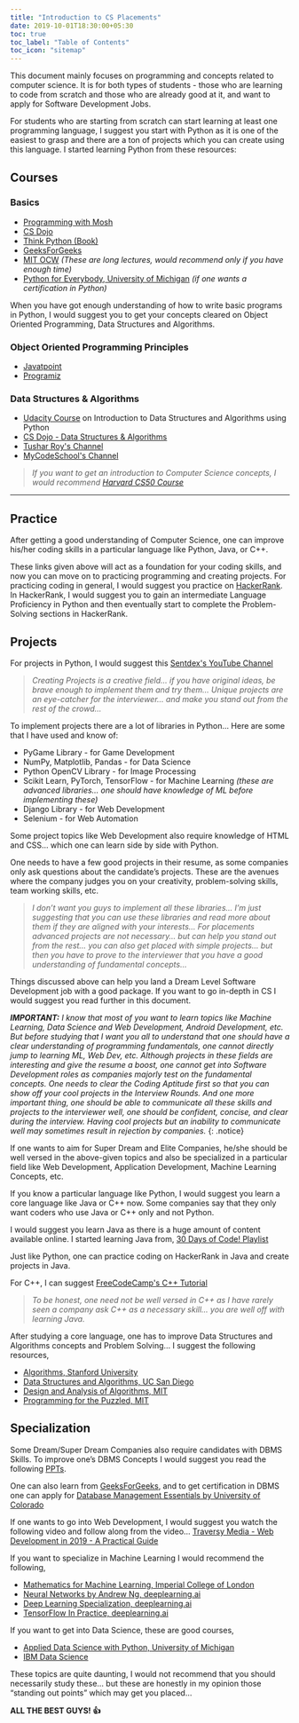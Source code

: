 ```yaml
---
title: "Introduction to CS Placements"
date: 2019-10-01T18:30:00+05:30
toc: true
toc_label: "Table of Contents"
toc_icon: "sitemap"
---
```


This document mainly focuses on programming and concepts related to computer science. It is for both types of students - those who are learning to code from scratch and  those who are already good at it, and want to apply for Software Development Jobs.

For students who are starting from scratch can start learning at least one programming language, I suggest you start with Python as it is one of the easiest to grasp and there are a ton of projects which you can create using this language. I started learning Python from these resources:

## Courses
### Basics
- [Programming with Mosh](https://youtu.be/_uQrJ0TkZlc)
- [CS Dojo](https://www.youtube.com/playlist?list=PLBZBJbE_rGRWeh5mIBhD-hhDwSEDxogDg)
- [Think Python (Book)](http://greenteapress.com/thinkpython/thinkpython.pdf)
- [GeeksForGeeks](https://www.geeksforgeeks.org/python-programming-language/)
- [MIT OCW](https://www.youtube.com/playlist?list=PLUl4u3cNGP63WbdFxL8giv4yhgdMGaZNA)
    *(These are long lectures, would recommend only if you have enough time)*
- [Python for Everybody, University of Michigan](https://www.coursera.org/specializations/python)
    *(if one wants a certification in Python)*

When you have got enough understanding of how to write basic programs in Python, I would suggest you to get your concepts cleared on Object Oriented Programming, Data Structures and Algorithms.

### Object Oriented Programming Principles
- [Javatpoint](https://www.javatpoint.com/python-oops-concepts)
- [Programiz](https://www.programiz.com/python-programming/object-oriented-programming)

### Data Structures & Algorithms
- [Udacity Course](https://www.udacity.com/course/data-structures-and-algorithms-in-python--ud513) on Introduction to Data Structures and Algorithms using Python
- [CS Dojo - Data Structures & Algorithms](https://www.youtube.com/playlist?list=PLBZBJbE_rGRV8D7XZ08LK6z-4zPoWzu5H)
- [Tushar Roy's Channel](https://www.youtube.com/@tusharroy2525/playlists)
- [MyCodeSchool's Channel](https://www.youtube.com/user/mycodeschool/playlists)

> *If you want to get an introduction to Computer Science concepts, I would recommend [Harvard CS50 Course](https://www.youtube.com/playlist?list=PLWKjhJtqVAbmGw5fN5BQlwuug-8bDmabi)*

---

## Practice

After getting a good understanding of Computer Science, one can improve his/her coding skills in a particular language like Python, Java, or C++.

These links given above will act as a foundation for your coding skills, and now you can move on to practicing programming and creating projects. For practicing coding in general, I would suggest you practice on [HackerRank](https://www.hackerrank.com/dashboard). In HackerRank, I would suggest you to gain an intermediate Language Proficiency in Python and then eventually start to complete the Problem-Solving sections in HackerRank.

## Projects

For projects in Python, I would suggest this [Sentdex's YouTube Channel](https://www.youtube.com/channel/UCfzlCWGWYyIQ0aLC5w48gBQ)

> *Creating Projects is a creative field... if you have original ideas, be brave enough to implement them and try them… Unique projects are an eye-catcher for the interviewer… and make you stand out from the rest of the crowd…*

To implement projects there are a lot of libraries in Python… Here are some that I have used and know of:
- PyGame Library - for Game Development
- NumPy, Matplotlib, Pandas - for Data Science
- Python OpenCV Library - for Image Processing
- Scikit Learn, PyTorch, TensorFlow - for Machine Learning *(these are advanced libraries… one should have knowledge of ML before implementing these)*
- Django Library - for Web Development
- Selenium - for Web Automation

Some project topics like Web Development also require knowledge of HTML and CSS… which one can learn side by side with Python. 

One needs to have a few good projects in their resume, as some companies only ask questions about the candidate’s projects. These are the avenues where the company judges you on your creativity, problem-solving skills, team working skills, etc.

> *I don’t want you guys to implement all these libraries… I’m just suggesting that you can use these libraries and read more about them if they are aligned with your interests… For placements advanced projects are not necessary… but can help you stand out from the rest… you can also get placed with simple projects… but then you have to prove to the interviewer that you have a good understanding of fundamental concepts…*

Things discussed above can help you land a Dream Level Software Development job with a good package. If you want to go in-depth in CS I would suggest you read further in this document.

***IMPORTANT:** I know that most of you want to learn topics like Machine Learning, Data Science and Web Development, Android Development, etc. But before studying that I want you all to understand that one should have a clear understanding of programming fundamentals, one cannot directly jump to learning ML, Web Dev, etc. Although projects in these fields are interesting and give the resume a boost, one cannot get into Software Development roles as companies majorly test on the fundamental concepts. One needs to clear the Coding Aptitude first so that you can show off your cool projects in the Interview Rounds. And one more important thing, one should be able to communicate all these skills and projects to the interviewer well, one should be confident, concise, and clear during the interview. Having cool projects but an inability to communicate well may sometimes result in rejection by companies.*
{: .notice}

If one wants to aim for Super Dream and Elite Companies, he/she should be well versed in the above-given topics and also be specialized in a particular field like Web Development, Application Development, Machine Learning Concepts, etc.

If you know a particular language like Python, I would suggest you learn a core language like Java or C++ now. Some companies say that they only want coders who use Java or C++ only and not Python. 

I would suggest you learn Java as there is a huge amount of content available online. I started learning Java from, [30 Days of Code! Playlist](https://www.youtube.com/playlist?list=PLcLMSci1ZoPs6jV0O3LBJwChjRon3lE1F)

Just like Python, one can practice coding on HackerRank in Java and create projects in Java.

For C++, I can suggest [FreeCodeCamp's C++ Tutorial](https://youtu.be/vLnPwxZdW4Y)

> *To be honest, one need not be well versed in C++ as I have rarely seen a company ask C++ as a necessary skill… you are well off with learning Java.*

After studying a core language, one has to improve Data Structures and Algorithms concepts and Problem Solving… I suggest the following resources,
- [Algorithms, Stanford University](https://www.coursera.org/specializations/algorithms)
- [Data Structures and Algorithms, UC San Diego](https://www.coursera.org/specializations/data-structures-algorithms)
- [Design and Analysis of Algorithms, MIT](https://www.youtube.com/playlist?list=PLUl4u3cNGP6317WaSNfmCvGym2ucw3oGp)
- [Programming for the Puzzled, MIT](https://www.youtube.com/playlist?list=PLUl4u3cNGP62QumaaZtCCjkID-NgqrleA)

## Specialization

Some Dream/Super Dream Companies also require candidates with DBMS Skills. To improve one’s DBMS Concepts I would suggest you read the following [PPTs](https://www.db-book.com/db6/slide-dir/index.html).

One can also learn from [GeeksForGeeks](https://www.geeksforgeeks.org/dbms/), and to get certification in DBMS one can apply for [Database Management Essentials by University of Colorado](https://www.coursera.org/learn/database-management)

If one wants to go into Web Development, I would suggest you watch the following video and follow along from the video… [Traversy Media - Web Development in 2019 - A Practical Guide](https://www.youtube.com/watch?v=UnTQVlqmDQ0)

If you want to specialize in Machine Learning I would recommend the following,
- [Mathematics for Machine Learning, Imperial College of London](https://www.coursera.org/specializations/mathematics-machine-learning)
- [Neural Networks by Andrew Ng, deeplearning.ai](https://www.coursera.org/learn/neural-networks-deep-learning?)
- [Deep Learning Specialization, deeplearning.ai](https://www.coursera.org/specializations/deep-learning)
- [TensorFlow In Practice, deeplearning.ai](https://www.coursera.org/specializations/tensorflow-in-practice)

If you want to get into Data Science, these are good courses,
- [Applied Data Science with Python, University of Michigan](https://www.coursera.org/specializations/data-science-python)
- [IBM Data Science](https://www.coursera.org/professional-certificates/ibm-data-science)

These topics are quite daunting, I would not recommend that you should necessarily study these… but these are honestly in my opinion those “standing out points” which may get you placed… 

**ALL THE BEST GUYS! :thumbsup:**
